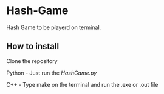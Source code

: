 # Hash-Game

Hash Game to be playerd on terminal.

<h2>How to install</h2>

Clone the repository

Python - Just run the *HashGame.py*

C++ - Type make on the terminal and run the .exe or .out file

